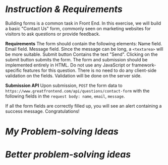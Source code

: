 # *Instruction & Requirements*
Building forms is a common task in Front End. In this exercise, we will build a basic "Contact Us" form, commonly seen on marketing websites for visitors to ask questions or provide feedback.

**Requirements**
The form should contain the following elements:
Name field.
Email field.
Message field. Since the message can be long, a `<textarea>` will be more suitable.
Submit button
Contains the text "Send".
Clicking on the submit button submits the form.
The form and submission should be implemented entirely in HTML. Do not use any JavaScript or framework-specific features for this question.
There is no need to do any client-side validation on the fields. Validation will be done on the server side.

**Submission API**
Upon submission, `POST` the form data to `https://www.greatfrontend.com/api/questions/contact-form` with the following fields in the `request body: name`, `email`, `message`.

If all the form fields are correctly filled up, you will see an alert containing a success message. Congratulations!

# *My Problem-solving Ideas*


# *Better problem-solving ideas*

